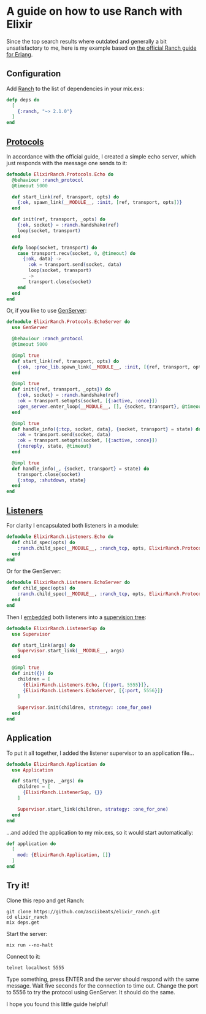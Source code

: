 # A guide on how to use Ranch with Elixir
Since the top search results where outdated and generally a bit unsatisfactory to me, here is my example based on [the official Ranch guide for Erlang](https://ninenines.eu/docs/en/ranch/2.1/guide/).

## Configuration
Add [Ranch](https://ninenines.eu/docs/en/ranch/2.1/guide/) to the list of dependencies in your mix.exs:
```elixir
defp deps do
  [
    {:ranch, "~> 2.1.0"}
  ]
end
```
## [Protocols](https://ninenines.eu/docs/en/ranch/2.1/guide/protocols/)
In accordance with the official guide, I created a simple echo server, which just responds with the message one sends to it:
```elixir
defmodule ElixirRanch.Protocols.Echo do
  @behaviour :ranch_protocol
  @timeout 5000

  def start_link(ref, transport, opts) do
    {:ok, spawn_link(__MODULE__, :init, [ref, transport, opts])}
  end

  def init(ref, transport, _opts) do
    {:ok, socket} = :ranch.handshake(ref)
    loop(socket, transport)
  end

  defp loop(socket, transport) do
    case transport.recv(socket, 0, @timeout) do
      {:ok, data} ->
        :ok = transport.send(socket, data)
        loop(socket, transport)
      _ ->
        transport.close(socket)
    end
  end
end
```
Or, if you like to use [GenServer](https://hexdocs.pm/elixir/GenServer.html):
```elixir
defmodule ElixirRanch.Protocols.EchoServer do
  use GenServer

  @behaviour :ranch_protocol
  @timeout 5000

  @impl true
  def start_link(ref, transport, opts) do
    {:ok, :proc_lib.spawn_link(__MODULE__, :init, [{ref, transport, opts}])}
  end

  @impl true
  def init({ref, transport, _opts}) do
    {:ok, socket} = :ranch.handshake(ref)
    :ok = transport.setopts(socket, [{:active, :once}])
    :gen_server.enter_loop(__MODULE__, [], {socket, transport}, @timeout)
  end

  @impl true
  def handle_info({:tcp, socket, data}, {socket, transport} = state) do
    :ok = transport.send(socket, data)
    :ok = transport.setopts(socket, [{:active, :once}])
    {:noreply, state, @timeout}
  end

  @impl true
  def handle_info(_, {socket, transport} = state) do
    transport.close(socket)
    {:stop, :shutdown, state}
  end
end
```
## [Listeners](https://ninenines.eu/docs/en/ranch/2.1/guide/listeners/)
For clarity I encapsulated both listeners in a module:
```elixir
defmodule ElixirRanch.Listeners.Echo do
  def child_spec(opts) do
    :ranch.child_spec(__MODULE__, :ranch_tcp, opts, ElixirRanch.Protocols.Echo, [])
  end
end
```
Or for the GenServer:
```elixir
defmodule ElixirRanch.Listeners.EchoServer do
  def child_spec(opts) do
    :ranch.child_spec(__MODULE__, :ranch_tcp, opts, ElixirRanch.Protocols.EchoServer, [])
  end
end
```
Then I [embedded](https://ninenines.eu/docs/en/ranch/2.1/guide/embedded/) both listeners into a [supervision tree](https://hexdocs.pm/elixir/1.12/Supervisor.html):
```elixir
defmodule ElixirRanch.ListenerSup do
  use Supervisor

  def start_link(args) do
    Supervisor.start_link(__MODULE__, args)
  end

  @impl true
  def init({}) do
    children = [
      {ElixirRanch.Listeners.Echo, [{:port, 5555}]},
      {ElixirRanch.Listeners.EchoServer, [{:port, 5556}]}
    ]
    
    Supervisor.init(children, strategy: :one_for_one)
  end
end
```
## Application
To put it all together, I added the listener supervisor to an application file...
```elixir
defmodule ElixirRanch.Application do
  use Application

  def start(_type, _args) do
    children = [
      {ElixirRanch.ListenerSup, {}}
    ]

    Supervisor.start_link(children, strategy: :one_for_one)
  end
end
```
...and added the application to my mix.exs, so it would start automatically:
```elixir
def application do
  [
    mod: {ElixirRanch.Application, []}
  ]
end
```
## Try it!
Clone this repo and get Ranch:
```
git clone https://github.com/asciibeats/elixir_ranch.git
cd elixir_ranch
mix deps.get
```
Start the server:
```
mix run --no-halt
```
Connect to it:
```
telnet localhost 5555
```
Type something, press ENTER and the server should respond with the same message. Wait five seconds for the connection to time out. Change the port to 5556 to try the protocol using GenServer. It should do the same.

I hope you found this little guide helpful!
